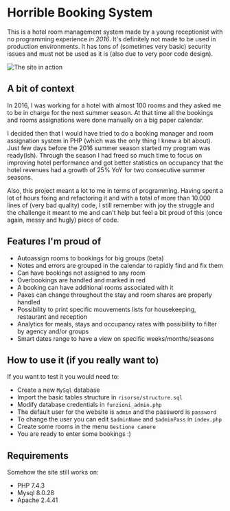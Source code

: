 # Horrible Booking System
This is a hotel room management system made by a young receptionist with no programming experience *in 2016*.
It's definitely not made to be used in production environments.
It has tons of (sometimes very basic) security issues and must not be used as it is (also due to very poor code design).

![The site in action](risorse/example.gif)

## A bit of context
In 2016, I was working for a hotel with almost 100 rooms and they asked me to be in charge for the next summer season.
At that time all the bookings and rooms assignations were done manually on a big paper calendar.

I decided then that I would have tried to do a booking manager and room assignation system in PHP (which was the only thing I knew a bit about).
Just few days before the 2016 summer season started my program was ready(ish).
Through the season I had freed so much time to focus on improving hotel performance and got better statistics on occupancy that the hotel revenues had a growth of 25% YoY for two consecutive summer seasons.

Also, this project meant a lot to me in terms of programming. Having spent a lot of hours fixing and refactoring it and with a total of more than 10.000 lines of (very bad quality) code, I still remember with joy the struggle and the challenge it meant to me and can't help but feel a bit proud of this (once again, messy and hugly) piece of code.

## Features I'm proud of
- Autoassign rooms to bookings for big groups (beta)
- Notes and errors are grouped in the calendar to rapidly find and fix them
- Can have bookings not assigned to any room
- Overbookings are handled and marked in red
- A booking can have additional rooms associated with it
- Paxes can change throughout the stay and room shares are properly handled
- Possibility to print specific mouvements lists for housekeeping, restaurant and reception
- Analytics for meals, stays and occupancy rates with possibility to filter by agency and/or groups
- Smart dates range to have a view on specific weeks/months/seasons

## How to use it (if you really want to)
If you want to test it you would need to:
- Create a new `MySql` database
- Import the basic tables structure in `risorse/structure.sql`
- Modify database credentials in `funzioni_admin.php`
- The default user for the website is `admin` and the password is `password`
- To change the user you can edit `$adminName` and `$adminPass` in `index.php`
- Create some rooms in the menu `Gestione camere`
- You are ready to enter some bookings :)

## Requirements
Somehow the site still works on:
- PHP 7.4.3
- Mysql 8.0.28
- Apache 2.4.41